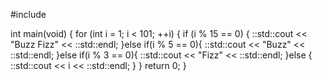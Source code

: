 #include<iostream>

int main(void) {
    for (int i = 1; i < 101; ++i) {
        if (i % 15 == 0) {
            ::std::cout << "Buzz Fizz" << ::std::endl;
        }else if(i % 5 == 0){
            ::std::cout << "Buzz" << ::std::endl;
            }else if(i % 3 == 0){
                ::std::cout << "Fizz" << ::std::endl;
            }else {
                ::std::cout << i << ::std::endl;
            }
    }
    return 0;
}
